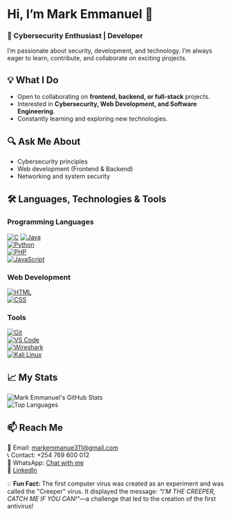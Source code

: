 # Hi, I’m Mark Emmanuel 👋  
### 🚀 Cybersecurity Enthusiast | Developer  

I’m passionate about security, development, and technology. I’m always eager to learn, contribute, and collaborate on exciting projects.  

## 💡 What I Do  
- Open to collaborating on **frontend, backend, or full-stack** projects.  
- Interested in **Cybersecurity, Web Development, and Software Engineering**.  
- Constantly learning and exploring new technologies.  

## 🔍 Ask Me About  
- Cybersecurity principles  
- Web development (Frontend & Backend)  
- Networking and system security  

## 🛠️ Languages, Technologies & Tools  

### Programming Languages  
[![C](https://img.shields.io/badge/C-00599C?style=for-the-badge&logo=c&logoColor=white)](https://en.wikipedia.org/wiki/C_(programming_language))  
[![Java](https://img.shields.io/badge/Java-ED8B00?style=for-the-badge&logo=java&logoColor=white)](https://www.java.com)  
[![Python](https://img.shields.io/badge/Python-3776AB?style=for-the-badge&logo=python&logoColor=white)](https://www.python.org)  
[![PHP](https://img.shields.io/badge/PHP-777BB4?style=for-the-badge&logo=php&logoColor=white)](https://www.php.net)  
[![JavaScript](https://img.shields.io/badge/JavaScript-F7DF1E?style=for-the-badge&logo=javascript&logoColor=black)](https://www.javascript.com)  

### Web Development  
[![HTML](https://img.shields.io/badge/HTML-E34F26?style=for-the-badge&logo=html5&logoColor=white)](https://developer.mozilla.org/en-US/docs/Web/HTML)  
[![CSS](https://img.shields.io/badge/CSS-1572B6?style=for-the-badge&logo=css3&logoColor=white)](https://developer.mozilla.org/en-US/docs/Web/CSS)  

### Tools  
[![Git](https://img.shields.io/badge/Git-F05032?style=for-the-badge&logo=git&logoColor=white)](https://git-scm.com/)  
[![VS Code](https://img.shields.io/badge/VS_Code-007ACC?style=for-the-badge&logo=visual-studio-code&logoColor=white)](https://code.visualstudio.com/)  
[![Wireshark](https://img.shields.io/badge/Wireshark-1679A8?style=for-the-badge&logo=wireshark&logoColor=white)](https://www.wireshark.org/)  
[![Kali Linux](https://img.shields.io/badge/Kali_Linux-557C94?style=for-the-badge&logo=kali-linux&logoColor=white)](https://www.kali.org/)

## 📈 My Stats  
![Mark Emmanuel's GitHub Stats](https://github-readme-stats.vercel.app/api?username=Mark-Emmanuel311&show_icons=true&theme=radical)  
![Top Languages](https://github-readme-stats.vercel.app/api/top-langs/?username=Mark-Emmanuel311&layout=compact&theme=radical)  

## 📫 Reach Me  
📧 Email: markemmanue311@gmail.com  
📞 Contact: +254 769 600 012  
💬 WhatsApp: [Chat with me](https://wa.me/254769600012)  
🔗 [LinkedIn](https://www.linkedin.com/in/mark-emmanuel-81bb65335)  

💡 **Fun Fact:** The first computer virus was created as an experiment and was called the "Creeper" virus. It displayed the message: *"I’M THE CREEPER, CATCH ME IF YOU CAN!"*—a challenge that led to the creation of the first antivirus!
